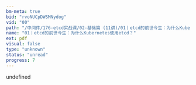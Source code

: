 ```yaml
---
bm-meta: true
bid: "rvoNUCpDWSMNydog"
vid: "00"
path: "/中间件/176-etcd实战课/02-基础篇 (11讲)/01丨etcd的前世今生：为什么Kubernetes使用etcd？.pdf"
name: "01丨etcd的前世今生：为什么Kubernetes使用etcd？"
ext: pdf
visual: false
type: "unknown"
status: "unread"
progress: 7
---
```

undefined